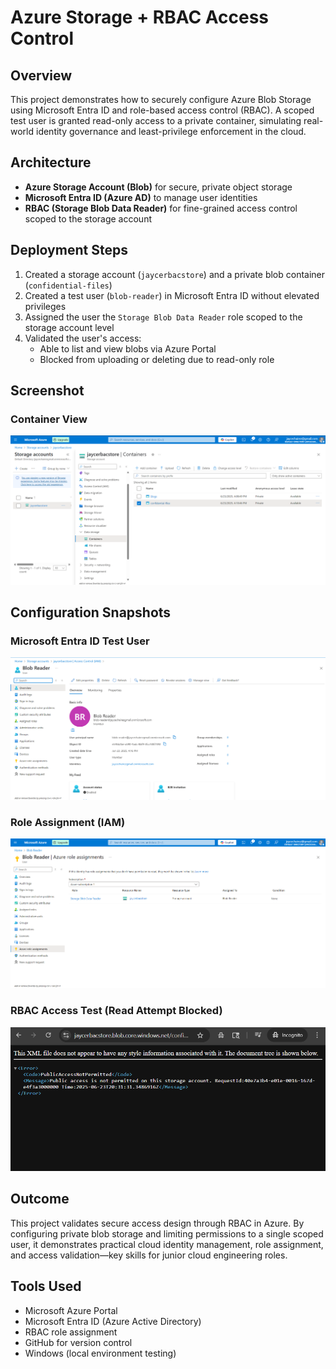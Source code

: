 # Azure Storage + RBAC Access Control

## Overview
This project demonstrates how to securely configure Azure Blob Storage using Microsoft Entra ID and role-based access control (RBAC). A scoped test user is granted read-only access to a private container, simulating real-world identity governance and least-privilege enforcement in the cloud.

## Architecture
- **Azure Storage Account (Blob)** for secure, private object storage
- **Microsoft Entra ID (Azure AD)** to manage user identities
- **RBAC (Storage Blob Data Reader)** for fine-grained access control scoped to the storage account

## Deployment Steps
1. Created a storage account (`jaycerbacstore`) and a private blob container (`confidential-files`)
2. Created a test user (`blob-reader`) in Microsoft Entra ID without elevated privileges
3. Assigned the user the `Storage Blob Data Reader` role scoped to the storage account level
4. Validated the user's access:
   - Able to list and view blobs via Azure Portal
   - Blocked from uploading or deleting due to read-only role

## Screenshot

### Container View  
![Main Screenshot](./assets/blob-container-overview.png)

## Configuration Snapshots

### Microsoft Entra ID Test User  
![Azure Screenshot](./assets/blob-reader-user.png)

### Role Assignment (IAM)  
![Policy Screenshot](./assets/rbac-role-assignment.png)

### RBAC Access Test (Read Attempt Blocked)  
![Access Error Screenshot](./assets/rbac-test-read-error.png)

## Outcome
This project validates secure access design through RBAC in Azure. By configuring private blob storage and limiting permissions to a single scoped user, it demonstrates practical cloud identity management, role assignment, and access validation—key skills for junior cloud engineering roles.

## Tools Used
- Microsoft Azure Portal  
- Microsoft Entra ID (Azure Active Directory)  
- RBAC role assignment  
- GitHub for version control  
- Windows (local environment testing)

